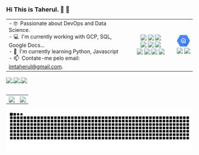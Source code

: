 <!--
**imtaherul/imtaherul** is a ✨ _special_ ✨ repository because its `README.md` (this file) appears on your GitHub profile.

Here are some ideas to get you started:

- 🔭 I’m currently working on ...
- 🌱 I’m currently learning ...
- 👯 I’m looking to collaborate on ...
- 🤔 I’m looking for help with ...
- 💬 Ask me about ...
- 📫 How to reach me: ...
- 😄 Pronouns: ...
- ⚡ Fun fact: ...
-->



### Hi This is Taherul. 👋 🚀

<table>
    <tr>
        <td width="65%">
            - 🤓&ensp;Passionate about DevOps and Data Science. <br>
            - 💻&ensp;I'm currently working with GCP, SQL, Google Docs... <br>
            - 🌱&ensp;I'm currently learning Python, Javascript<br>
            - 📫&ensp;Contate-me pelo email: <a href="mailto:imtaherul@gmail.com">imtaherul@gmail.com</a>.
        </td>
        <td width="25%">
            <div align="center">
                <img width="40" src="https://cdn.jsdelivr.net/gh/devicons/devicon/icons/html5/html5-plain-wordmark.svg" />
                <img width="40" src="https://cdn.jsdelivr.net/gh/devicons/devicon/icons/css3/css3-plain-wordmark.svg" />
                <img width="40" src="https://cdn.jsdelivr.net/gh/devicons/devicon/icons/javascript/javascript-plain.svg" />
            </div>
            <div align="center">
                <img width="40" src="https://cdn.jsdelivr.net/gh/devicons/devicon/icons/php/php-plain.svg" />
                <img width="40" src="https://cdn.jsdelivr.net/gh/devicons/devicon/icons/mysql/mysql-original-wordmark.svg" />
                <img width="40" src="https://cdn.jsdelivr.net/gh/devicons/devicon/icons/mongodb/mongodb-plain-wordmark.svg" />
            </div>
            <div align="center">
                <img width="40" src="https://cdn.jsdelivr.net/gh/devicons/devicon/icons/nodejs/nodejs-plain.svg" />
                <img width="40" src="https://cdn.jsdelivr.net/gh/devicons/devicon/icons/typescript/typescript-original.svg" />
                <img width="40" src="https://cdn.jsdelivr.net/gh/devicons/devicon/icons/react/react-original.svg" />
                <img width="40" src="https://raw.githubusercontent.com/danielcranney/readme-generator/main/public/icons/skills/nextjs-colored-dark.svg" />
            </div>
        </td>
        <td width="10%">
            <div align="center">
                <img width="40" src="https://github.com/imtaherul/imtaherul/blob/6f7eb8133c26295a21938b7d8f6b71973e6190fd/bigquery-icon.svg" />
                <img width="40" src="https://cdn.jsdelivr.net/gh/devicons/devicon/icons/vuejs/vuejs-original.svg" />
                <img width="40" src="https://cdn.jsdelivr.net/gh/devicons/devicon/icons/nuxtjs/nuxtjs-original.svg" />
            </div>
        </td>
    </tr>
</table>
  
<div>
  <a href="https://www.linkedin.com/in/imtaherul/" target="_blank">
    <img align="center" src="https://img.shields.io/badge/LinkedIn-0077B5?style=for-the-badge&logo=linkedin&logoColor=white" />
  </a>
  <a href="mailto:imtaherul@gmail.com">
    <img align="center" src="https://img.shields.io/badge/Gmail-D14836?style=for-the-badge&logo=gmail&logoColor=white" />
  </a>  
<!--   <a href="https://www.instagram.com/samuelcupertino.dev" target="_blank">
    <img align="center" src="https://img.shields.io/badge/Instagram-E4405F?style=for-the-badge&logo=instagram&logoColor=white" />
  </a> -->
  <a href="https://codepen.io/imtaherul)" target="_blank">
    <img align="center" width="75" src="https://i1.wp.com/blog.codepen.io/wp-content/uploads/2012/08/main_logo.jpeg?resize=690%2C258&ssl=1" />
  </a>    
</div>

<br>

<table>
    <tr>
        <td>
            <a href="https://github.com/anuraghazra/github-readme-stats">
              <img align="center" src="https://github-readme-stats.vercel.app/api?username=imtaherul&show_icons=true&theme=tokyonight" />
            </a>
        </td>
        <td>
            <a href="https://github.com/anuraghazra/convoychat">
              <img align="center" src="https://github-readme-stats.vercel.app/api/top-langs/?username=imtaherul&layout=compact&theme=tokyonight" />
            </a>
        </td>
    </tr> 
</table>

![Snake animation](https://github.com/imtaherul/imtaherul/blob/main/github-contribution-grid-snake.svg)
